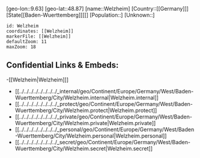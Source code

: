 ﻿---
location: [48.87,9.63]
mapzoom: [7,12] 
mapmarker: city 
type: City
tags:
- geo/City


SpocWebEntityId: 35534
isDeleted: false
confidential: public

---
[geo-lon::9.63]
[geo-lat::48.87]
[name::Welzheim]
[Country::[[Germany]]]
[State[[Baden-Wuerttemberg]]]]]
[Population::]
[Unknown::]


```leaflet
id: Welzheim
coordinates: [[Welzheim]]
markerFile: [[Welzheim]]
defaultZoom: 11 
maxZoom: 18
```


## Confidential Links & Embeds: 
-[[Welzheim|Welzheim]]] 
- [[../../../../../../../../_internal/geo/Continent/Europe/Germany/West/Baden-Wuerttemberg/City/Welzheim.internal|Welzheim.internal]] 
- [[../../../../../../../../_protect/geo/Continent/Europe/Germany/West/Baden-Wuerttemberg/City/Welzheim.protect|Welzheim.protect]] 
- [[../../../../../../../../_private/geo/Continent/Europe/Germany/West/Baden-Wuerttemberg/City/Welzheim.private|Welzheim.private]] 
- [[../../../../../../../../_personal/geo/Continent/Europe/Germany/West/Baden-Wuerttemberg/City/Welzheim.personal|Welzheim.personal]] 
- [[../../../../../../../../_secret/geo/Continent/Europe/Germany/West/Baden-Wuerttemberg/City/Welzheim.secret|Welzheim.secret]] 
